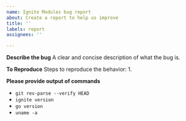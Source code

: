 ```yaml
---
name: Ignite Modules bug report
about: Create a report to help us improve
title: ''
labels: report
assignees: ''

---
```


**Describe the bug**
A clear and concise description of what the bug is.

**To Reproduce**
Steps to reproduce the behavior:
1.

**Please provide output of commands**
- `git rev-parse --verify HEAD`
- `ignite version`
- `go version`
- `uname -a`
